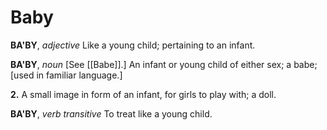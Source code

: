 # Baby

**BA'BY**, _adjective_ Like a young child; pertaining to an infant.

**BA'BY**, _noun_ \[See [[Babe]].\] An infant or young child of either sex; a babe; \[used in familiar language.\]

**2.** A small image in form of an infant, for girls to play with; a doll.

**BA'BY**, _verb transitive_ To treat like a young child.